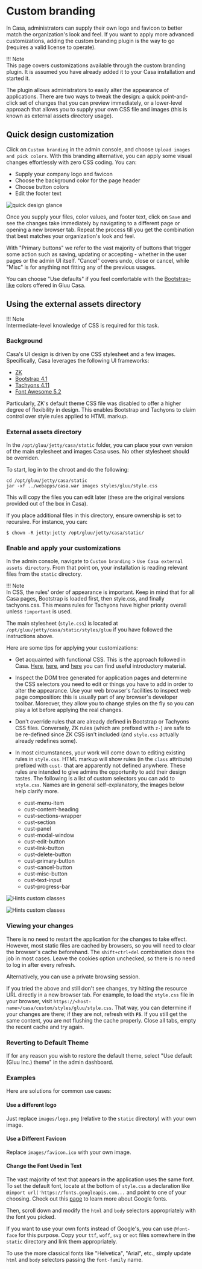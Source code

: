 # Custom branding

In Casa, administrators can supply their own logo and favicon to better match the organization's look and feel. If you want to apply more advanced customizations, adding the custom branding plugin is the way to go (requires a valid license to operate).

!!! Note  
    This page covers customizations available through the custom branding plugin. It is assumed you have already added it to your Casa installation and started it.  

The plugin allows administrators to easily alter the appearance of applications. There are two ways to tweak the design: a quick point-and-click set of changes that you can preview immediately, or a lower-level approach that allows you to supply your own CSS file and images (this is known as external assets directory usage). 

## Quick design customization

Click on `Custom branding` in the admin console, and choose `Upload images and pick colors`. With this branding alternative, you can apply some visual changes effortlessly with zero CSS coding. You can:

* Supply your company logo and favicon
* Choose the background color for the page header
* Choose button colors
* Edit the footer text

![quick design glance](../img/admin-console/custom-branding.png)

Once you supply your files, color values, and footer text, click on `Save` and see the changes take immediately by navigating to a different page or opening a new browser tab. Repeat the process till you get the combination that best matches your organization's look and feel.

With "Primary buttons" we refer to the vast majority of buttons that trigger some action such as saving, updating or accepting - whether in the user pages or the admin UI itself. "Cancel" covers undo, close or cancel, while "Misc" is for anything not fitting any of the previous usages.

You can choose "Use defaults" if you feel comfortable with the [Bootstrap-like](https://getbootstrap.com/docs/4.0/components/buttons/) colors offered in Gluu Casa.

## Using the external assets directory

!!! Note  
    Intermediate-level knowledge of CSS is required for this task.  

### Background

Casa's UI design is driven by one CSS stylesheet and a few images. Specifically, Casa leverages the following UI frameworks:

* [ZK](http://books.zkoss.org/zk-mvvm-book/8.0/)
* [Bootstrap 4.1](https://getbootstrap.com/docs/4.0/getting-started/introduction/#quick-start)
* [Tachyons 4.11](http://tachyons.io)
* [Font Awesome 5.2](https://fontawesome.com)

Particularly, ZK's default theme CSS file was disabled to offer a higher degree of flexibility in design. This enables Bootstrap and Tachyons to claim control over style rules applied to HTML markup.

### External assets directory

In the `/opt/gluu/jetty/casa/static` folder, you can place your own version of the main stylesheet and images Casa uses. No other stylesheet should be overriden.

To start, log in to the chroot and do the following:

```
cd /opt/gluu/jetty/casa/static
jar -xf ../webapps/casa.war images styles/gluu/style.css  
```

This will copy the files you can edit later (these are the original versions provided out of the box in Casa).

If you place additional files in this directory, ensure ownership is set to recursive. For instance, you can:

```
$ chown -R jetty:jetty /opt/gluu/jetty/casa/static/
```

### Enable and apply your customizations

In the admin console, navigate to `Custom branding` > `Use Casa external assets directory`. From that point on, your installation is reading relevant files from the `static` directory.

!!! Note  
    In CSS, the rules' order of appearance is important. Keep in mind that for all Casa pages, Bootstrap is loaded first, then style.css, and finally tachyons.css. This means rules for Tachyons have higher priority overall unless `!important` is used.  
    
The main stylesheet (`style.css`) is located at `/opt/gluu/jetty/casa/static/styles/gluu` if you have followed the instructions above.

Here are some tips for applying your customizations:

- Get acquainted with functional CSS. This is the approach followed in Casa. [Here](https://www.smashingmagazine.com/2013/10/challenging-css-best-practices-atomic-approach/), [here](https://css-tricks.com/lets-define-exactly-atomic-css/), and [here](https://johnpolacek.github.io/the-case-for-atomic-css/) you can find useful introductory material.

- Inspect the DOM tree generated for application pages and determine the CSS selectors you need to edit or things you have to add in order to alter the appearance. Use your web browser's facilities to inspect web page composition: this is usually part of any browser's developer toolbar. Moreover, they allow you to change styles on the fly so you can play a lot before applying the real changes.

- Don't override rules that are already defined in Bootstrap or Tachyons CSS files. Conversely, ZK rules (which are prefixed with `z-`) are safe to be re-defined since ZK CSS isn't included (and `style.css` actually already redefines some). 

- In most circumstances, your work will come down to editing existing rules in `style.css`. HTML markup will show rules (in the `class` attribute) prefixed with `cust-` that are apparently not defined anywhere. These rules are intended to give admins the opportunity to add their design tastes. The following is a list of custom selectors you can add to `style.css`. Names are in general self-explanatory, the images below help clarify more.

    - cust-menu-item  
    - cust-content-heading  
    - cust-sections-wrapper  
    - cust-section  
    - cust-panel  
    - cust-modal-window  
    - cust-edit-button  
    - cust-link-button  
    - cust-delete-button  
    - cust-primary-button  
    - cust-cancel-button  
    - cust-misc-button  
    - cust-text-input  
    - cust-progress-bar  
   
![Hints custom classes](../img/admin-console/branding/hint-cust-classes-1.png)

![Hints custom classes](../img/admin-console/branding/hint-cust-classes-2.png)

### Viewing your changes

There is no need to restart the application for the changes to take effect. However, most static files are cached by browsers, so you will need to clear the browser's cache beforehand. The `shift+ctrl+del` combination does the job in most cases. Leave the cookies option unchecked, so there is no need to log in after every refresh.

Alternatively, you can use a private browsing session.

If you tried the above and still don't see changes, try hitting the resource URL directly in a new browser tab. For example, to load the `style.css` file in your browser, visit `https://<host-name>/casa/custom/styles/gluu/style.css`. That way, you can determine if your changes are there; if they are not, refresh with **`F5`**. If you still get the same content, you are not flushing the cache properly. Close all tabs, empty the recent cache and try again.

### Reverting to Default Theme

If for any reason you wish to restore the default theme, select "Use default (Gluu Inc.) theme" in the admin dashboard.

### Examples

Here are solutions for common use cases:

#### Use a different logo

Just replace `images/logo.png` (relative to the `static` directory) with your own image.

#### Use a Different Favicon

Replace `images/favicon.ico` with your own image.

#### Change the Font Used in Text

The vast majority of text that appears in the application uses the same font. To set the default font, locate at the bottom of `style.css` a declaration like `@import url('https://fonts.googleapis.com...` and point to one of your choosing. Check out this [page](https://developers.google.com/fonts/docs/getting_started) to learn more about Google fonts.

Then, scroll down and modify the `html` and `body` selectors appropriately with the font you picked.

If you want to use your own fonts instead of Google's, you can use `@font-face` for this purpose. Copy your `ttf`, `woff`, `svg` or `eot` files somewhere in the `static` directory and link them appropriately.

To use the more classical fonts like "Helvetica", "Arial", etc., simply update `html` and `body` selectors passing the `font-family` name.
